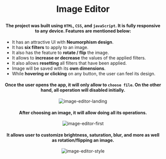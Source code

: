 # <p align="center">Image Editor</p>

#### <p align="center">The project was built using `HTML`, `CSS`, and `javaScript`. It is fully responsive to any device. Features are mentioned below:<p/>

- It has an attractive UI with <b>Neumorphism design</b>. 
- It has <b>six filters</b> to apply to an image.
- It also has the feature to <b>rotate / flip</b> the image.
- It allows to <b>increase or decrease</b> the values of the applied filters.
- It also allows <b>resetting</b> all filters that have been applied.
- Image will be saved with its <b>own dimensions</b>.
- While <b>hovering or clicking</b> on any button, the user can feel its design.

<div align="center">

#### <p>Once the user opens the app, it will only allow to `choose file`. On the other hand, all operation will disabled initially.</p>

![image-editor-landing](https://user-images.githubusercontent.com/86405170/178132643-01a6fe4f-3c23-42c8-a307-9668a9441ba6.PNG)

#### <p>After choosing an image, it will allow doing all its operations.</p>
 
![image-editor-first](https://user-images.githubusercontent.com/86405170/178132680-f470531a-6ebd-4758-a107-79aded8edcef.PNG)

#### <p>It allows user to customize brightness, saturation, blur, and more as well as rotation/flipping an image.</P>

![image-editor-style](https://user-images.githubusercontent.com/86405170/178132768-5e9fc348-caf1-4c25-a93a-a68e86726a7f.PNG) </div>
